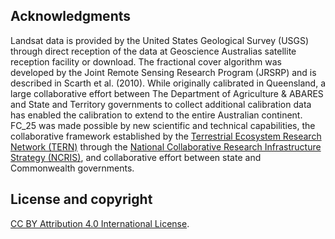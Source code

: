 ## Acknowledgments

Landsat data is provided by the United States Geological Survey (USGS) through direct reception of the data at Geoscience Australias satellite reception facility or download. The fractional cover algorithm was developed by the Joint Remote Sensing Research Program (JRSRP) and is described in Scarth et al. (2010). While originally calibrated in Queensland, a large collaborative effort between The Department of Agriculture & ABARES and State and Territory governments to collect additional calibration data has enabled the calibration to extend to the entire Australian continent. FC\_25 was made possible by new scientific and technical capabilities, the collaborative framework established by the [Terrestrial Ecosystem Research Network (TERN)](https://www.tern.org.au/) through the [National Collaborative Research Infrastructure Strategy (NCRIS)](https://www.dese.gov.au/ncris), and collaborative effort between state and Commonwealth governments.

## License and copyright

[CC BY Attribution 4.0 International License](https://creativecommons.org/licenses/by/4.0/).

